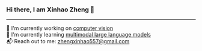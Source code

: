 ### Hi there, I am Xinhao Zheng 👋
---
🔭 I'm currently working on <u>computer vision</u>  
🌱 I'm currently learning <u>multimodal large language models</u>  
📬 Reach out to me: zhengxinhao557@gmail.com  


<!--
**zxh111222/zxh111222** is a ✨ _special_ ✨ repository because its `README.md` (this file) appears on your GitHub profile.

Here are some ideas to get you started:

- 🔭 I’m currently working on ...
- 🌱 I’m currently learning ...
- 👯 I’m looking to collaborate on ...
- 🤔 I’m looking for help with ...
- 💬 Ask me about ...
- 📫 How to reach me: ...
- 😄 Pronouns: ...
- ⚡ Fun fact: ...
-->
